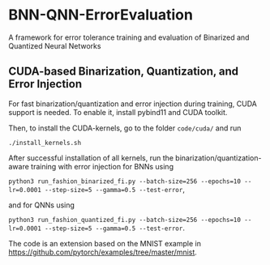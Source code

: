 # BNN-QNN-ErrorEvaluation
A framework for error tolerance training and evaluation of Binarized and Quantized Neural Networks

## CUDA-based Binarization, Quantization, and Error Injection

For fast binarization/quantization and error injection during training, CUDA support is needed. To enable it, install pybind11 and CUDA toolkit.

Then, to install the CUDA-kernels, go to the folder ```code/cuda/``` and run

```./install_kernels.sh```

After successful installation of all kernels, run the binarization/quantization-aware training with error injection for BNNs using

```python3 run_fashion_binarized_fi.py --batch-size=256 --epochs=10 --lr=0.0001 --step-size=5 --gamma=0.5 --test-error```,

and for QNNs using

```python3 run_fashion_quantized_fi.py --batch-size=256 --epochs=10 --lr=0.0001 --step-size=5 --gamma=0.5 --test-error```.

The code is an extension based on the MNIST example in https://github.com/pytorch/examples/tree/master/mnist.
